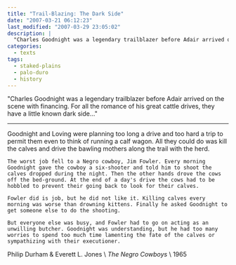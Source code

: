 ```yaml
---
title: "Trail-Blazing: The Dark Side"
date: "2007-03-21 06:12:23"
last_modified: "2007-03-29 23:05:02"
description: |
  "Charles Goodnight was a legendary trailblazer before Adair arrived on the scene with financing. For all the romance of his great cattle drives, they have a little known dark side..."
categories:
  - texts
tags:
  - staked-plains
  - palo-duro
  - history  
---
```

  "Charles Goodnight was a legendary trailblazer before Adair arrived on the scene with financing. For all the romance of his great cattle drives, they have a little known dark side..."

***

Goodnight and Loving were planning too long a drive and too hard a trip to permit them even to think of running a calf wagon.  All they could do was kill the calves and drive the bawling mothers along the trail with the herd.
>
    The worst job fell to a Negro cowboy, Jim Fowler. Every morning Goodnight gave the cowboy a six-shooter and told him to shoot the calves dropped during the night. Then the other hands drove the cows off the bed-ground. At the end of a day's drive the cows had to be hobbled to prevent their going back to look for their calves.
>
    Fowler did is job, but he did not like it. Killing calves every morning was worse than drowning kittens. Finally he asked Goodnight to get someone else to do the shooting.
>
    But everyone else was busy, and Fowler had to go on acting as an unwilling butcher. Goodnight was understanding, but he had too many worries to spend too much time lamenting the fate of the calves or sympathizing with their executioner.

Philip Durham & Everett L. Jones  \\
_The Negro Cowboys_  \\
1965
